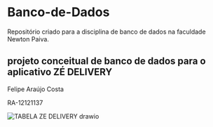 # Banco-de-Dados
Repositório criado para a disciplina de banco de dados na faculdade Newton Paiva.
## projeto conceitual de banco de dados para o aplicativo ZÉ DELIVERY
Felipe Araújo Costa

RA-12121137

![TABELA ZE DELIVERY drawio](https://github.com/Felipeac8/Banco-de-Dados/assets/133305961/e044e144-cb8b-42e7-9ffd-43c5fbfee2b5)
